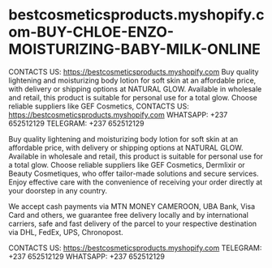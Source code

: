 # bestcosmeticsproducts.myshopify.com-BUY-CHLOE-ENZO-MOISTURIZING-BABY-MILK-ONLINE
CONTACTS US: https://bestcosmeticsproducts.myshopify.com  Buy quality lightening and moisturizing body lotion for soft skin at an affordable price, with delivery or shipping options at NATURAL GLOW. Available in wholesale and retail, this product is suitable for personal use for a total glow. Choose reliable suppliers like GEF Cosmetics, 
CONTACTS US:
https://bestcosmeticsproducts.myshopify.com
WHATSAPP: +237 652512129
TELEGRAM: +237 652512129

Buy quality lightening and moisturizing body lotion for soft skin at an affordable price, with delivery or shipping options at NATURAL GLOW. Available in wholesale and retail, this product is suitable for personal use for a total glow. Choose reliable suppliers like GEF Cosmetics, Dermlixir or Beauty Cosmetiques, who offer tailor-made solutions and secure services. Enjoy effective care with the convenience of receiving your order directly at your doorstep in any country.

We accept cash payments via MTN MONEY CAMEROON, UBA Bank, Visa Card and others, we guarantee free delivery locally and by international carriers, safe and fast delivery of the parcel to your respective destination via DHL, FedEx, UPS, Chronopost.

CONTACTS US:
https://bestcosmeticsproducts.myshopify.com
TELEGRAM: +237 652512129
WHATSAPP: +237 652512129

